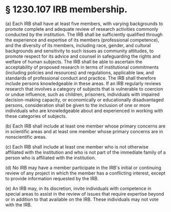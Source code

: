 # § 1230.107   IRB membership.

(a) Each IRB shall have at least five members, with varying backgrounds to promote complete and adequate review of research activities commonly conducted by the institution. The IRB shall be sufficiently qualified through the experience and expertise of its members (professional competence), and the diversity of its members, including race, gender, and cultural backgrounds and sensitivity to such issues as community attitudes, to promote respect for its advice and counsel in safeguarding the rights and welfare of human subjects. The IRB shall be able to ascertain the acceptability of proposed research in terms of institutional commitments (including policies and resources) and regulations, applicable law, and standards of professional conduct and practice. The IRB shall therefore include persons knowledgeable in these areas. If an IRB regularly reviews research that involves a category of subjects that is vulnerable to coercion or undue influence, such as children, prisoners, individuals with impaired decision-making capacity, or economically or educationally disadvantaged persons, consideration shall be given to the inclusion of one or more individuals who are knowledgeable about and experienced in working with these categories of subjects.


(b) Each IRB shall include at least one member whose primary concerns are in scientific areas and at least one member whose primary concerns are in nonscientific areas.


(c) Each IRB shall include at least one member who is not otherwise affiliated with the institution and who is not part of the immediate family of a person who is affiliated with the institution.


(d) No IRB may have a member participate in the IRB's initial or continuing review of any project in which the member has a conflicting interest, except to provide information requested by the IRB.


(e) An IRB may, in its discretion, invite individuals with competence in special areas to assist in the review of issues that require expertise beyond or in addition to that available on the IRB. These individuals may not vote with the IRB.





